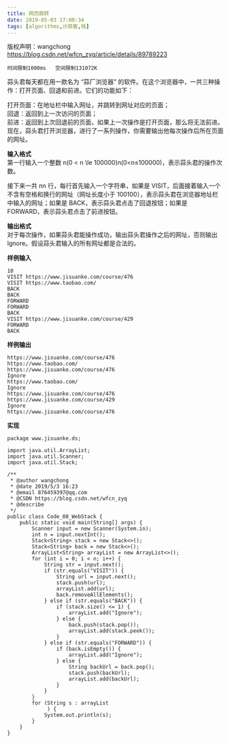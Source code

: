 ```yaml
---
title: 网页跳转
date: 2019-05-03 17:00:34
tags: [algorithms,计蒜客,栈]  
---
```


<!-- more -->

 
 版权声明：wangchong https://blog.csdn.net/wfcn_zyq/article/details/89789223   
  ```
 时间限制1000ms   空间限制131072K

```
 蒜头君每天都在用一款名为 “蒜厂浏览器” 的软件。在这个浏览器中，一共三种操作：打开页面、回退和前进。它们的功能如下：

 打开页面：在地址栏中输入网址，并跳转到网址对应的页面；  
 回退：返回到上一次访问的页面；  
 前进：返回到上次回退前的页面，如果上一次操作是打开页面，那么将无法前进。  
 现在，蒜头君打开浏览器，进行了一系列操作，你需要输出他每次操作后所在页面的网址。

 **输入格式**  
 第一行输入一个整数 n(0 < n \le 100000)n(0<n≤100000)，表示蒜头君的操作次数。

 接下来一共 nn 行，每行首先输入一个字符串，如果是 VISIT，后面接着输入一个不含有空格和换行的网址（网址长度小于 100100），表示蒜头君在浏览器地址栏中输入的网址；如果是 BACK，表示蒜头君点击了回退按钮；如果是 FORWARD，表示蒜头君点击了前进按钮。

 **输出格式**  
 对于每次操作，如果蒜头君能操作成功，输出蒜头君操作之后的网址，否则输出 Ignore。假设蒜头君输入的所有网址都是合法的。

 **样例输入**

 
```
10
VISIT https://www.jisuanke.com/course/476
VISIT https://www.taobao.com/
BACK
BACK
FORWARD
FORWARD
BACK
VISIT https://www.jisuanke.com/course/429
FORWARD
BACK

```
 **样例输出**

 
```
https://www.jisuanke.com/course/476
https://www.taobao.com/
https://www.jisuanke.com/course/476
Ignore
https://www.taobao.com/
Ignore
https://www.jisuanke.com/course/476
https://www.jisuanke.com/course/429
Ignore
https://www.jisuanke.com/course/476

```
 **实现**

 
```
package www.jisuanke.ds;

import java.util.ArrayList;
import java.util.Scanner;
import java.util.Stack;

/**
 * @author wangchong
 * @date 2019/5/3 16:23
 * @email 876459397@qq.com
 * @CSDN https://blog.csdn.net/wfcn_zyq
 * @describe
 */
public class Code_08_WebStack {
    public static void main(String[] args) {
        Scanner input = new Scanner(System.in);
        int n = input.nextInt();
        Stack<String> stack = new Stack<>();
        Stack<String> back = new Stack<>();
        ArrayList<String> arrayList = new ArrayList<>();
        for (int i = 0; i < n; i++) {
            String str = input.next();
            if (str.equals("VISIT")) {
                String url = input.next();
                stack.push(url);
                arrayList.add(url);
                back.removeAllElements();
            } else if (str.equals("BACK")) {
                if (stack.size() <= 1) {
                    arrayList.add("Ignore");
                } else {
                    back.push(stack.pop());
                    arrayList.add(stack.peek());
                }
            } else if (str.equals("FORWARD")) {
                if (back.isEmpty()) {
                    arrayList.add("Ignore");
                } else {
                    String backUrl = back.pop();
                    stack.push(backUrl);
                    arrayList.add(backUrl);
                }
            }
        }
        for (String s : arrayList
             ) {
            System.out.println(s);
        }
    }
}


```
   
  